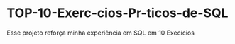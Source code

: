 # TOP-10-Exerc-cios-Pr-ticos-de-SQL
  Esse projeto reforça minha experiência em SQL em 10 Execícios
